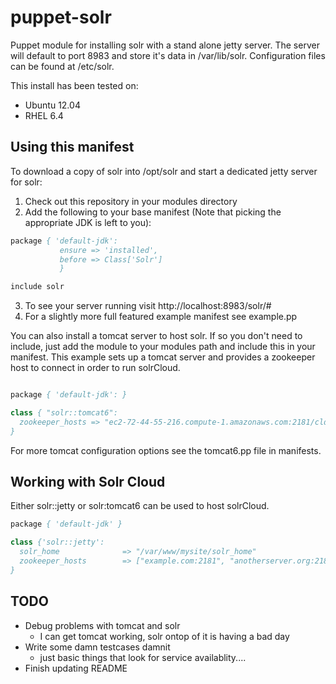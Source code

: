 puppet-solr
===========

Puppet module for installing solr with a stand alone jetty server.  The server will default to port 8983 and store it's data in /var/lib/solr.  Configuration files can be found at /etc/solr.  

This install has been tested on:

* Ubuntu 12.04
* RHEL 6.4

Using this manifest
-----------

To download a copy of solr into /opt/solr and start a dedicated jetty
server for solr:

1. Check out this repository in your modules directory
2. Add the following to your base manifest (Note that picking the appropriate JDK is left to you):

```pp
package { 'default-jdk': 
           ensure => 'installed',
           before => Class['Solr']
           } 

include solr
```
3. To see your server running visit http://localhost:8983/solr/#
4. For a slightly more full featured example manifest see example.pp


You can also install a tomcat server to host solr.  If so you don't need
to include, just add the module to your modules path and include this in
your manifest.  This example sets up a tomcat server and provides a
zookeeper host to connect in order to run solrCloud.

```pp

package { 'default-jdk': }

class { "solr::tomcat6":
  zookeeper_hosts => "ec2-72-44-55-216.compute-1.amazonaws.com:2181/cld2", 
}
```

For more tomcat configuration options see the tomcat6.pp file in
manifests.



Working with Solr Cloud
-----------------------
Either solr::jetty or solr:tomcat6 can be used to host solrCloud.

```pp
package { 'default-jdk' }

class {'solr::jetty':
  solr_home              => "/var/www/mysite/solr_home"
  zookeeper_hosts        => ["example.com:2181", "anotherserver.org:2181/alternate_root"]
}
```

TODO
----

- Debug problems with tomcat and solr
    - I can get tomcat working, solr ontop of it is having a bad day
- Write some damn testcases damnit
    - just basic things that look for service availablity....
- Finish updating README
